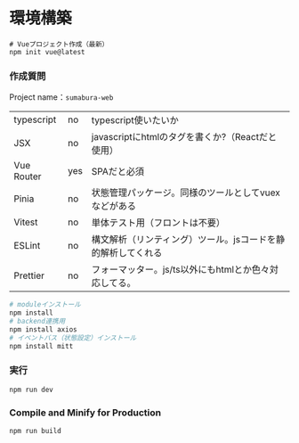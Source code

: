 # 環境構築
```shell
# Vueプロジェクト作成（最新）
npm init vue@latest
```
### 作成質問
Project name：`sumabura-web`
<table>
<tr>
    <td>typescript</td><td>no</td>
    <td>typescript使いたいか</td>
</tr>
<tr>
    <td>JSX</td><td>no</td>
    <td>javascriptにhtmlのタグを書くか?（Reactだと使用）</td>
</tr>
<tr>
    <td>Vue Router</td><td>yes</td>
    <td>SPAだと必須</td>
</tr>
<tr>
    <td>Pinia</td><td>no</td>
    <td>状態管理パッケージ。同様のツールとしてvuexなどがある</td>
</tr>
<tr>
    <td>Vitest</td><td>no</td>
    <td>単体テスト用（フロントは不要）</td>
</tr>
<tr>
    <td>ESLint</td><td>no</td>
    <td>構文解析（リンティング）ツール。jsコードを静的解析してくれる</td>
</tr>
<tr>
    <td>Prettier</td><td>no</td>
    <td>フォーマッター。js/ts以外にもhtmlとか色々対応してる。</td>
</tr>
</table>

```sh
# moduleインストール
npm install
# backend連携用
npm install axios
# イベントバス（状態設定）インストール
npm install mitt
```

### 実行
```sh
npm run dev
```

### Compile and Minify for Production
```sh
npm run build
```
